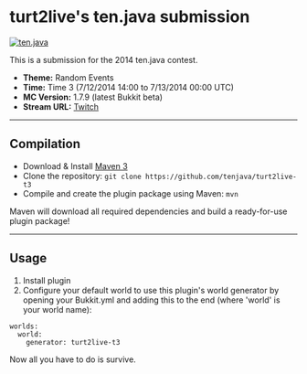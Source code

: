 turt2live's ten.java submission
==============================

[![ten.java](https://cdn.mediacru.sh/hu4CJqRD7AiB.svg)](https://tenjava.com/)

This is a submission for the 2014 ten.java contest.

- __Theme:__ Random Events
- __Time:__ Time 3 (7/12/2014 14:00 to 7/13/2014 00:00 UTC)
- __MC Version:__ 1.7.9 (latest Bukkit beta)
- __Stream URL:__ [Twitch](twitch.tv/turt2live)

<!-- put chosen theme above -->

---------------------------------------

Compilation
-----------

- Download & Install [Maven 3](http://maven.apache.org/download.html)
- Clone the repository: `git clone https://github.com/tenjava/turt2live-t3`
- Compile and create the plugin package using Maven: `mvn`

Maven will download all required dependencies and build a ready-for-use plugin package!

---------------------------------------

Usage
-----

1. Install plugin
2. Configure your default world to use this plugin's world generator by opening your Bukkit.yml and adding this to the end (where 'world' is your world name):
```
worlds:
  world:
    generator: turt2live-t3
```

Now all you have to do is survive.

<!-- Hi, turt2live! This is the default README for every ten.java submission. -->
<!-- We encourage you to edit this README with some information about your submission – keep in mind you'll be scored on documentation! -->

